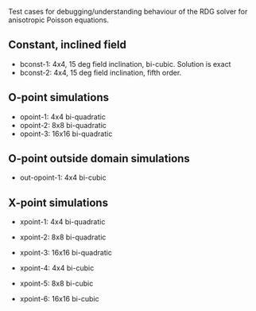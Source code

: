 Test cases for debugging/understanding behaviour of the RDG solver for
anisotropic Poisson equations.

Constant, inclined field
------------------------

- bconst-1: 4x4, 15 deg field inclination, bi-cubic. Solution is exact
- bconst-2: 4x4, 15 deg field inclination, fifth order.

O-point simulations
--------------------

- opoint-1: 4x4 bi-quadratic
- opoint-2: 8x8 bi-quadratic
- opoint-3: 16x16 bi-quadratic

O-point outside domain simulations
----------------------------------

- out-opoint-1: 4x4 bi-cubic

X-point simulations
--------------------

- xpoint-1: 4x4 bi-quadratic
- xpoint-2: 8x8 bi-quadratic
- xpoint-3: 16x16 bi-quadratic

- xpoint-4: 4x4 bi-cubic
- xpoint-5: 8x8 bi-cubic
- xpoint-6: 16x16 bi-cubic

